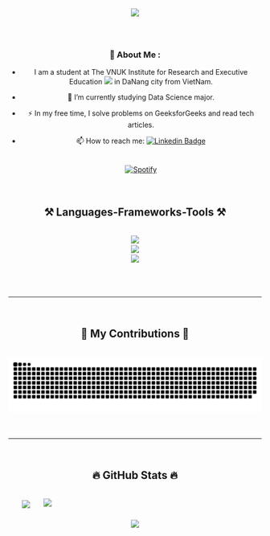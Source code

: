 
<h1 align="center">
    <img src="https://readme-typing-svg.herokuapp.com/?font=Righteous&size=35&center=true&vCenter=true&width=500&height=70&duration=4000&lines=Hi+There!+👋;+I'm+Long!;" />
</h1>
<div align="center">
    


<br/>

### :robot: About Me :

- I am a student at The VNUK Institute for Research and Executive Education <img src="https://media.giphy.com/media/WUlplcMpOCEmTGBtBW/giphy.gif" width="30"> in DaNang city from VietNam.

 - :telescope: I’m currently studying Data Science major.
 - :zap: In my free time, I solve problems on GeeksforGeeks and read tech articles.
 - :mailbox: How to reach me: [![Linkedin Badge](https://img.shields.io/badge/-LongVuDang-blue?style=flat&logo=Linkedin&logoColor=white)](https://www.linkedin.com/in/vu-dang-long-551a19207/)
<br/><br/><br/>
[![Spotify](https://novatorem-pi-beige.vercel.app/api/spotify?background_color=FFF7FC&border_color=ffffff)](https://open.spotify.com/user/31yqhikig54w3yruv6g34oqvyrai)
<br/><br/><br/>


<h2 align="center">⚒️ Languages-Frameworks-Tools ⚒️</h2>
<br/>
<div align="center">
    <img src="https://skillicons.dev/icons?i=nodejs,github,gitlab,express,mongodb,python,java" /><br>
  <img src="https://skillicons.dev/icons?i=nest,javascript,typescript,pytorch" /><br>
    <img src="https://skillicons.dev/icons?i=mysql,git,aws,postgresql" />
</div>
  <br/><br/><br/>
<hr/>
<br>

</div>

<div align="center">
  <h2>🐍 My Contributions 🐍</h2>
  <br>
  <img alt="snake eating my contributions" src="https://raw.githubusercontent.com/salesp07/salesp07/output/github-contribution-grid-snake.svg" />
  <br/><br/><br/>
</div>

<hr/>
<br>
<h2 align="center">🔥 GitHub Stats 🔥</h2>
<!-- https://github.com/anuraghazra/github-readme-stats -->
<br>
<div align=center>
  <a href="#" title="longgggg1310">
    <img width="315" align="center" src="https://github-readme-stats.vercel.app/api/top-langs/?username=longgggg1310&hide=c%23,powershell,Mathematica,Ruby,Objective-C,Objective-C%2b%2b,Cuda&title_color=61dafb&text_color=ffffff&icon_color=61dafb&bg_color=20232a&langs_count=8&layout=compact&border_color=61dafb&hide_border=true" />
  </a>
  <a href="#" title="longgggg1310">
    <img align="right" width="434" src="https://github-readme-stats.vercel.app/api?username=longgggg1310&show_icons=true&theme=react&border_color=61dafb&hide_border=true" />
  </a>
</div>


<h3 align="center">
    <img src="https://readme-typing-svg.herokuapp.com/?font=Righteous&size=25&center=true&vCenter=true&width=500&height=70&duration=4000&lines=Thanks+for+visiting!+✌️;+Shoot+me+a+message+on+Linkedin!;I'm+always+down+to+collab+:)">
</h3>






